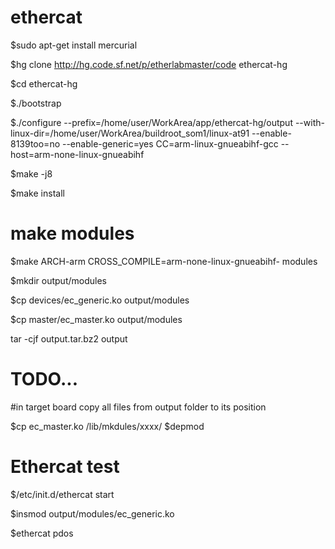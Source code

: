 # ethercat

$sudo apt-get install mercurial

$hg clone http://hg.code.sf.net/p/etherlabmaster/code ethercat-hg

$cd ethercat-hg

$./bootstrap

$./configure --prefix=/home/user/WorkArea/app/ethercat-hg/output --with-linux-dir=/home/user/WorkArea/buildroot_som1/linux-at91 --enable-8139too=no --enable-generic=yes CC=arm-linux-gnueabihf-gcc --host=arm-none-linux-gnueabihf

$make -j8

$make install

# make modules
$make ARCH-arm CROSS_COMPILE=arm-none-linux-gnueabihf- modules

$mkdir output/modules

$cp devices/ec_generic.ko output/modules

$cp master/ec_master.ko output/modules

tar -cjf output.tar.bz2 output

# TODO...

#in target board
copy all files from output folder to its position

$cp ec_master.ko /lib/mkdules/xxxx/
$depmod



# Ethercat test
$/etc/init.d/ethercat start

$insmod output/modules/ec_generic.ko

$ethercat pdos


